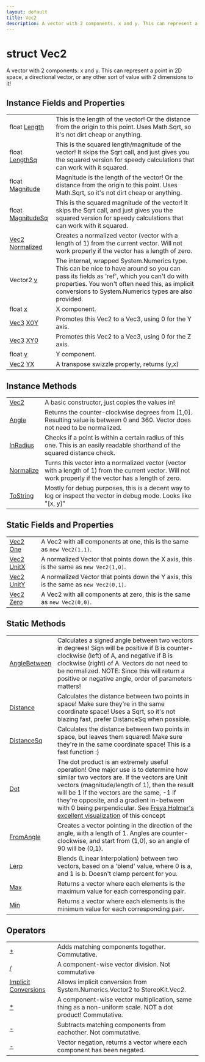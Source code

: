 ```yaml
---
layout: default
title: Vec2
description: A vector with 2 components. x and y. This can represent a point in 2D space, a directional vector, or any other sort of value with 2 dimensions to it!
---
```

# struct Vec2

A vector with 2 components: x and y. This can represent a
point in 2D space, a directional vector, or any other sort of value
with 2 dimensions to it!

## Instance Fields and Properties

|  |  |
|--|--|
|float [Length]({{site.url}}/Pages/StereoKit/Vec2/Length.html)|This is the length of the vector! Or the distance from the origin to this point. Uses Math.Sqrt, so it's not dirt cheap or anything.|
|float [LengthSq]({{site.url}}/Pages/StereoKit/Vec2/LengthSq.html)|This is the squared length/magnitude of the vector! It skips the Sqrt call, and just gives you the squared version for speedy calculations that can work with it squared.|
|float [Magnitude]({{site.url}}/Pages/StereoKit/Vec2/Magnitude.html)|Magnitude is the length of the vector! Or the distance from the origin to this point. Uses Math.Sqrt, so it's not dirt cheap or anything.|
|float [MagnitudeSq]({{site.url}}/Pages/StereoKit/Vec2/MagnitudeSq.html)|This is the squared magnitude of the vector! It skips the Sqrt call, and just gives you the squared version for speedy calculations that can work with it squared.|
|[Vec2]({{site.url}}/Pages/StereoKit/Vec2.html) [Normalized]({{site.url}}/Pages/StereoKit/Vec2/Normalized.html)|Creates a normalized vector (vector with a length of 1) from the current vector. Will not work properly if the vector has a length of zero.|
|Vector2 [v]({{site.url}}/Pages/StereoKit/Vec2/v.html)|The internal, wrapped System.Numerics type. This can be nice to have around so you can pass its fields as 'ref', which you can't do with properties. You won't often need this, as implicit conversions to System.Numerics types are also provided.|
|float [x]({{site.url}}/Pages/StereoKit/Vec2/x.html)|X component.|
|[Vec3]({{site.url}}/Pages/StereoKit/Vec3.html) [X0Y]({{site.url}}/Pages/StereoKit/Vec2/X0Y.html)|Promotes this Vec2 to a Vec3, using 0 for the Y axis.|
|[Vec3]({{site.url}}/Pages/StereoKit/Vec3.html) [XY0]({{site.url}}/Pages/StereoKit/Vec2/XY0.html)|Promotes this Vec2 to a Vec3, using 0 for the Z axis.|
|float [y]({{site.url}}/Pages/StereoKit/Vec2/y.html)|Y component.|
|[Vec2]({{site.url}}/Pages/StereoKit/Vec2.html) [YX]({{site.url}}/Pages/StereoKit/Vec2/YX.html)|A transpose swizzle property, returns (y,x)|

## Instance Methods

|  |  |
|--|--|
|[Vec2]({{site.url}}/Pages/StereoKit/Vec2/Vec2.html)|A basic constructor, just copies the values in!|
|[Angle]({{site.url}}/Pages/StereoKit/Vec2/Angle.html)|Returns the counter-clockwise degrees from [1,0]. Resulting value is between 0 and 360. Vector does not need to be normalized.|
|[InRadius]({{site.url}}/Pages/StereoKit/Vec2/InRadius.html)|Checks if a point is within a certain radius of this one. This is an easily readable shorthand of the squared distance check.|
|[Normalize]({{site.url}}/Pages/StereoKit/Vec2/Normalize.html)|Turns this vector into a normalized vector (vector with a length of 1) from the current vector. Will not work properly if the vector has a length of zero.|
|[ToString]({{site.url}}/Pages/StereoKit/Vec2/ToString.html)|Mostly for debug purposes, this is a decent way to log or inspect the vector in debug mode. Looks like "[x, y]"|

## Static Fields and Properties

|  |  |
|--|--|
|[Vec2]({{site.url}}/Pages/StereoKit/Vec2.html) [One]({{site.url}}/Pages/StereoKit/Vec2/One.html)|A Vec2 with all components at one, this is the same as `new Vec2(1,1)`.|
|[Vec2]({{site.url}}/Pages/StereoKit/Vec2.html) [UnitX]({{site.url}}/Pages/StereoKit/Vec2/UnitX.html)|A normalized Vector that points down the X axis, this is the same as `new Vec2(1,0)`.|
|[Vec2]({{site.url}}/Pages/StereoKit/Vec2.html) [UnitY]({{site.url}}/Pages/StereoKit/Vec2/UnitY.html)|A normalized Vector that points down the Y axis, this is the same as `new Vec2(0,1)`.|
|[Vec2]({{site.url}}/Pages/StereoKit/Vec2.html) [Zero]({{site.url}}/Pages/StereoKit/Vec2/Zero.html)|A Vec2 with all components at zero, this is the same as `new Vec2(0,0)`.|

## Static Methods

|  |  |
|--|--|
|[AngleBetween]({{site.url}}/Pages/StereoKit/Vec2/AngleBetween.html)|Calculates a signed angle between two vectors in degrees! Sign will be positive if B is counter-clockwise (left) of A, and negative if B is clockwise (right) of A. Vectors do not need to be normalized. NOTE: Since this will return a positive or negative angle, order of parameters matters!|
|[Distance]({{site.url}}/Pages/StereoKit/Vec2/Distance.html)|Calculates the distance between two points in space! Make sure they're in the same coordinate space! Uses a Sqrt, so it's not blazing fast, prefer DistanceSq when possible.|
|[DistanceSq]({{site.url}}/Pages/StereoKit/Vec2/DistanceSq.html)|Calculates the distance between two points in space, but leaves them squared! Make sure they're in the same coordinate space! This is a fast function :)|
|[Dot]({{site.url}}/Pages/StereoKit/Vec2/Dot.html)|The dot product is an extremely useful operation! One major use is to determine how similar two vectors are. If the vectors are Unit vectors (magnitude/length of 1), then the result will be 1 if the vectors are the same, -1 if they're opposite, and a gradient in-between with 0 being perpendicular. See [Freya Holmer's excellent visualization](https://twitter.com/FreyaHolmer/status/1200807790580768768) of this concept|
|[FromAngle]({{site.url}}/Pages/StereoKit/Vec2/FromAngle.html)|Creates a vector pointing in the direction of the angle, with a length of 1. Angles are counter-clockwise, and start from (1,0), so an angle of 90 will be (0,1).|
|[Lerp]({{site.url}}/Pages/StereoKit/Vec2/Lerp.html)|Blends (Linear Interpolation) between two vectors, based on a 'blend' value, where 0 is a, and 1 is b. Doesn't clamp percent for you.|
|[Max]({{site.url}}/Pages/StereoKit/Vec2/Max.html)|Returns a vector where each elements is the maximum value for each corresponding pair.|
|[Min]({{site.url}}/Pages/StereoKit/Vec2/Min.html)|Returns a vector where each elements is the minimum value for each corresponding pair.|

## Operators

|  |  |
|--|--|
|[+]({{site.url}}/Pages/StereoKit/Vec2/op_Addition.html)|Adds matching components together. Commutative.|
|[/]({{site.url}}/Pages/StereoKit/Vec2/op_Division.html)|A component-wise vector division. Not commutative|
|[Implicit Conversions]({{site.url}}/Pages/StereoKit/Vec2/op_Implicit.html)|Allows implicit conversion from System.Numerics.Vector2 to StereoKit.Vec2.|
|[*]({{site.url}}/Pages/StereoKit/Vec2/op_Multiply.html)|A component-wise vector multiplication, same thing as a non-uniform scale. NOT a dot product! Commutative.|
|[-]({{site.url}}/Pages/StereoKit/Vec2/op_Subtraction.html)|Subtracts matching components from eachother. Not commutative.|
|[-]({{site.url}}/Pages/StereoKit/Vec2/op_UnaryNegation.html)|Vector negation, returns a vector where each component has been negated.|
